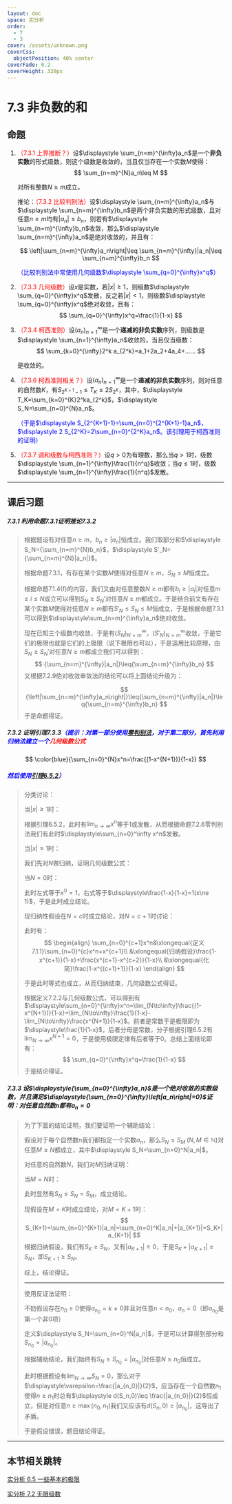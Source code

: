 ```yaml
---
layout: doc
space: 实分析
order:
  - 7
  - 3
cover: /assets/unknown.png
coverCss:
  objectPosition: 40% center
coverFade: 0.2
coverHeight: 320px
---
```

# 7.3 非负数的和

## 命题

1. <span style='color:red'>（7.3.1 上界推断？）</span>设$\displaystyle \sum_{n=m}^{\infty}a_n$是一个**非负实数**的形式级数，则这个级数是收敛的，当且仅当存在一个实数$M$使得：
	$$
	\sum_{n=m}^{N}a_n\leq M
	$$
	
	对所有整数$N\geq m$成立。
	
	推论：<span style='color:red'>（7.3.2 比较判别法）</span>设$\displaystyle \sum_{n=m}^{\infty}a_n$与$\displaystyle \sum_{n=m}^{\infty}b_n$是两个非负实数的形式级数，且对任意$n\geq m$均有$|a_n|\leq b_n$，则若有$\displaystyle \sum_{n=m}^{\infty}b_n$收敛，那么$\displaystyle \sum_{n=m}^{\infty}a_n$是绝对收敛的，并且有：
	
	$$
	\left|\sum_{n=m}^{\infty}a_n\right|\leq \sum_{n=m}^{\infty}|a_n|\leq \sum_{n=m}^{\infty}b_n
	$$
	
	<span style='color:blue'>（比较判别法中常使用几何级数$\displaystyle \sum_{q=0}^{\infty}x^q$）</span>
	
2. <span style='color:red'>（7.3.3 几何级数）</span>设$x$是实数，若$|x|\geq 1$，则级数$\displaystyle \sum_{q=0}^{\infty}x^q$发散，反之若$|x|<1$，则级数$\displaystyle \sum_{q=0}^{\infty}x^q$绝对收敛，且有：
	$$
	\sum_{q=0}^{\infty}x^q=\frac{1}{1-x}
	$$
	
3. <span style='color:red'>（7.3.4 柯西准则）</span>设$(a_n)_{n=1}^\infty$是一个**递减的非负实数**序列，则级数是$\displaystyle \sum_{n=1}^{\infty}a_n$收敛的，当且仅当级数：
	$$
	\sum_{k=0}^{\infty}2^k a_{2^k}=a_1+2a_2+4a_4+……
	$$
	
	是收敛的。
	
4. <span style='color:red'>（7.3.6 柯西准则相关？）</span>设$(a_n)_{n=1}^\infty$是一个**递减的非负实数**序列，则对任意的自然数$K$，有$S_{2^{K+1}-1}\leq T_K\leq 2 S_{2^K}$，其中，$\displaystyle T_K=\sum_{k=0}^{K}2^ka_{2^k}$，$\displaystyle S_N=\sum_{n=0}^{N}a_n$。

	<span style='color:blue'>（于是$\displaystyle S_{2^{K+1}-1}=\sum_{n=0}^{2^{K+1}-1}a_n$，$\displaystyle 2 S_{2^K}=2\sum_{n=0}^{2^K}a_n$。该引理用于柯西准则的证明）</span>
	
5. <span style='color:red'>（7.3.7 调和级数与柯西准则？）</span>设$q>0$为有理数，那么当$q>1$时，级数$\displaystyle \sum_{n=1}^{\infty}\frac{1}{n^q}$收敛；当$q\leq 1$时，级数$\displaystyle \sum_{n=1}^{\infty}\frac{1}{n^q}$发散。

---

## 课后习题

##### 7.3.1 利用命题7.3.1证明推论7.3.2

>根据题设有对任意$n\geq m$，$b_n\geq|a_n|$恒成立。我们取部分和$\displaystyle S_N={\sum_{n=m}^{N}b_n}$，$\displaystyle S'_N={\sum_{n=m}^{N}|a_n|}$。
>
>根据命题7.3.1，有存在某个实数$M$使得对任意$N\geq m$，$S_N\leq M$恒成立。
>
>根据命题7.1.4(f)的内容，我们又由对任意整数$N\geq m$都有$b_i\geq |a_i|$对任意$m\leq i\leq N$成立可以得到$S_N\geq S_N'$对任意$N\geq m$都成立。于是结合前文有存在某个实数$M$使得对任意$N\geq m$都有$S'_N\leq S_N\leq M$恒成立，于是根据命题7.3.1可以得到$\displaystyle\sum_{n=m}^{\infty}a_n$绝对收敛。
>
>现在已知三个级数均收敛，于是有$(S_N)_{N=m}^\infty$，$(S'_N)_{N=m}^\infty$收敛，于是它们的极限也就是它们的上极限（说下极限也可以），于是运用比较原理，由$S_N\geq S_N'$对任意$N\geq m$都成立我们可以得到：
>$$
>{\sum_{n=m}^{\infty}|a_n|}\leq{\sum_{n=m}^{\infty}b_n}
>$$
>又根据7.2.9绝对收敛审敛法的结论可以将上面结论升级为：
>
>$$
>{\left|\sum_{n=m}^{\infty}a_n\right|}\leq{\sum_{n=m}^{\infty}|a_n|}\leq{\sum_{n=m}^{\infty}b_n}
>$$
>于是命题得证。

##### 7.3.2 证明引理7.3.3<span style='color:blue'>（提示：对第一部分使用[零判别法](../Chap7/Sec2.md)，对于第二部分，首先利用归纳法建立一个<span style='color:red'>几何级数公式</span></span>

$$
\color{blue}{\sum_{n=0}^{N}x^n=\frac{(1-x^{N+1})}{1-x}}
$$

##### <span style='color:blue'>然后使用[引理6.5.2](../Chap6/Sec5.md)）</span>

> 分类讨论：
>
> 当$|x|\geq 1$时：
>
> 根据引理6.5.2，此时有$\displaystyle\lim_{n\to\infty}x^n$等于$1$或发散，从而根据命题7.2.6零判别法我们有此时$\displaystyle\sum_{n=0}^\infty x^n$发散。
>
> 当$|x|\leq 1$时：
>
> 我们先对$N$做归纳，证明几何级数公式：
>
> 当$N=0$时：
>
> 此时左式等于$x^0=1$，右式等于$\displaystyle\frac{1-x}{1-x}=1(x\ne 1)$，于是此时成立结论。
>
> 现归纳性假设在$N=c$时成立结论，对$N=c+1$时讨论：
>
> 此时有：
> $$
> \begin{align}
> \sum_{n=0}^{c+1}x^n&\xlongequal{定义7.1.1}\sum_{n=0}^{c}x^n+x^{c+1}\\
> &\xlongequal{归纳假设}\frac{1-x^{c+1}}{1-x}+\frac{x^{c+1}-x^{c+2}}{1-x}\\
> &\xlongequal{化简}\frac{1-x^{(c+1)+1}}{1-x}
> \end{align}
> $$
>
> 于是此时等式也成立，从而归纳结束，几何级数公式得证。
>
> 根据定义7.2.2与几何级数公式，可以得到有$\displaystyle\sum_{n=0}^{\infty}x^n=\lim_{N\to\infty}\frac{(1-x^{N+1})}{1-x}=\lim_{N\to\infty}\frac{1}{1-x}-\lim_{N\to\infty}\frac{x^{N+1}}{1-x}$。前者是常数于是极限即为$\displaystyle\frac{1}{1-x}$，后者分母是常数，分子根据引理6.5.2有$\displaystyle\lim_{N\to\infty}x^{N+1}=0$，于是使用极限定律有后者等于$0$。总结上面结论即有：
> $$
> \sum_{q=0}^{\infty}x^q=\frac{1}{1-x}
> $$
> 于是结论得证。

##### 7.3.3 设$\displaystyle{\sum_{n=0}^{\infty}a_n}$是一个绝对收敛的实数级数，并且满足$\displaystyle{\sum_{n=0}^{\infty}\left|a_n\right|=0}$证明：对任意自然数$n$都有$a_n=0$

>为了下面的结论证明，我们要证明一个辅助结论：
>
>假设对于每个自然数$n$我们都指定一个实数$a_n$，那么$S_N\leq S_M\;(N,M\in\mathbb N)$对任意$M\geq N$都成立，其中$\displaystyle S_N=\sum_{n=0}^N|a_n|$。
>
>对任意的自然数$N$，我们对$M$归纳证明：
>
>当$M=N$时：
>
>此时显然有$S_N\leq S_N=S_M$，成立结论。
>
>现假设在$M=K$时成立结论，对$M=K+1$时：
>$$
>S_{K+1}=\sum_{n=0}^{K+1}|a_n|=\sum_{n=0}^K|a_n|+|a_{K+1}|=S_K+|a_{K+1}|
>$$
>根据归纳假设，我们有$S_{K}\geq S_N$，又有$|a_{K+1}|\geq 0$，于是$S_K+|a_{K+1}|\geq S_N$，即$S_{K+1}\geq S_N$。
>
>综上，结论得证。
>
>---
>
>使用反证法证明：
>
>不妨假设存在$n_0\geq 0$使得$a_{n_0}=k\ne 0$并且对任意$n<n_0$，$a_n=0$（即$a_{n_0}$是第一个非$0$项）
>
>定义$\displaystyle S_N=\sum_{n=0}^N|a_n|$，于是可以计算得到部分和$S_{n_0}=|a_{n_0}|$。
>
>根据辅助结论，我们始终有$S_{N}\geq S_{n_0}=|a_{n_0}|$对任意$N\geq n_0$恒成立。
>
>此时根据题设有$\displaystyle\lim_{N\to\infty}S_N=0$，那么对于$\displaystyle\varepsilon=\frac{|a_{n_0}|}{2}$，应当存在一个自然数$n_1$使得$n\geq n_1$时总有$\displaystyle d(S_n,0)\leq \frac{|a_{n_0}|}{2}$恒成立，但是对任意$n\geq\max(n_0,n_1)$我们又应该有$d(S_n,0)\geq|a_{n_0}|$，这导出了矛盾。
>
>于是假设错误，题目结论得证。

---

## 本节相关跳转

[实分析 6.5 一些基本的极限](../Chap6/Sec5.md)

[实分析 7.2 无限级数](../Chap7/Sec2.md)